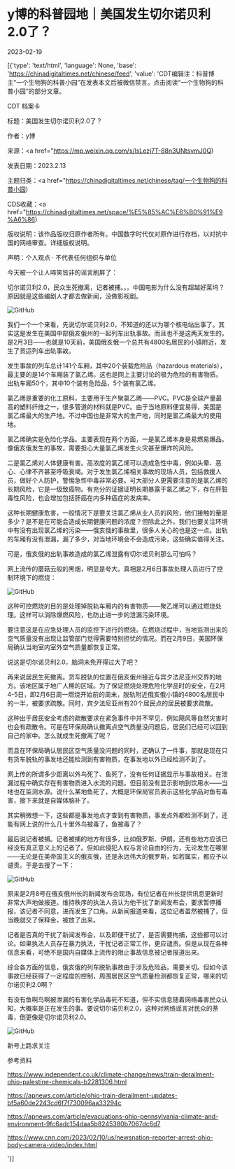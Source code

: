# y博的科普园地｜美国发生切尔诺贝利2.0了？

2023-02-19

[{'type': 'text/html', 'language': None, 'base': 'https://chinadigitaltimes.net/chinese/feed', 'value': 'CDT编辑注：科普博主“一个生物狗的科普小园”在发表本文后被微信禁言。点击阅读“一个生物狗的科普小园”的部分文章。



CDT 档案卡

标题：美国发生切尔诺贝利2.0了？

作者：y博

来源：<a href="https://mp.weixin.qq.com/s/lsLezj7T-88n3UNtsvmJ0Q)

发表日期：2023.2.13

主题归类：<a href="https://chinadigitaltimes.net/chinese/tag/一个生物狗的科普小园)

CDS收藏：<a href="https://chinadigitaltimes.net/space/%E5%85%AC%E6%B0%91%E9%A6%86)

版权说明：该作品版权归原作者所有。中国数字时代仅对原作进行存档，以对抗中国的网络审查。详细版权说明。





声明：个人观点 · 不代表任何组织与单位

今天被一个让人啼笑皆非的谣言刷屏了：

切尔诺贝利2.0，民众生死撤离，记者被捕。。。中国电影为什么没有超越好莱坞？原因就是这些编剧人才都去做新闻，没做影视剧。

![GitHub](https://chinadigitaltimes.net/chinese/files/2023/02/post-693114-63f18ac33122b.png)

我们一个一个来看，先说切尔诺贝利2.0，不知道的还以为哪个核电站出事了。其实这是发生在美国中部俄亥俄州的一起列车出轨事故。而且也不是这两天发生的，是2月3日——也就是10天前，美国俄亥俄一个总共有4800名居民的小镇附近，发生了货运列车出轨事故。

发生事故的列车总计141个车厢，其中20个装载危险品（hazardous materials），最主要的是14个车厢装了氯乙烯。这也是网上主要讨论的极为危险的有害物质。出轨车厢50个，其中10个装有危险品，5个装有氯乙烯。

氯乙烯是重要的化工原料，主要用于生产聚氯乙烯——PVC。PVC是全球产量最高的塑料纤维之一，很多管道的材料就是PVC。由于当地原料便宜易得，美国是氯乙烯最大的生产地。不过中国也是非常大的生产地，同时是氯乙烯最大的使用地。

氯乙烯确实是危险化学品。主要表现在两个方面，一是氯乙烯本身是易燃易爆品。像俄亥俄发生的事故，需要担心大量氯乙烯发生火灾甚至爆炸的风险。

二是氯乙烯对人体健康有害。高浓度的氯乙烯可以造成急性中毒，例如头晕、恶心、心律不齐甚至呼吸衰竭。对于发生氯乙烯相关事故的现场人员，包括救援人员，做好个人防护，警惕急性中毒非常必要。可大部分人更需要注意的是氯乙烯的长期风险，它是一级致癌物。有充分的证据证明长期暴露于氯乙烯之下，存在肝脏毒性风险，也会增加包括肝癌在内多种癌症的发病率。

这种长期健康危害，一般情况下是要关注氯乙烯从业人员的风险，他们接触的量是多少？是不是在可能会造成长期健康问题的浓度？但除此之外，我们也要关注环境中有没有出现氯乙烯的污染——俄亥俄的事故里，很多人关心的也是这一点。出轨的车厢有没有泄漏，漏了多少，对当地环境会不会造成污染，这些确实值得关注。

可是，俄亥俄的出轨事故造成的氯乙烯泄露有切尔诺贝利那么可怕吗？

网上流传的蘑菇云般的黑烟，明显是夸大。真相是2月6日事故处理人员进行了控制环境下的燃烧：

![GitHub](https://chinadigitaltimes.net/chinese/files/2023/02/post-693114-63f18ac348135.png)

这种可控燃烧的目的是处理掉脱轨车厢内的有害物质——聚乙烯可以通过燃烧处理。这样可以消除爆燃风险，也防止进一步的泄漏污染环境。

要注意这是在应急处理人员的监控下进行的燃烧。在燃烧过程中，当地监测出来的空气质量没有出现让监管部门觉得需要特别担忧的情况。而在2月9日，美国环保局确认当地室内室外空气质量都恢复正常。

说这是切尔诺贝利2.0，脑洞未免开得过大了吧？

再来说居民生死撤离。货车脱轨的位置在俄亥俄州接近与宾夕法尼亚州交界的地方。该地区属于地广人稀的区域。为了保证燃烧处理危险化学品时的安全，在2月4-5日，即2月6日周一燃烧开始前的周末，脱轨附近俄亥俄小镇的4800名居民中的一半，被要求疏散。同时，宾夕法尼亚州有20个居民点的居民被要求疏散。

这种出于居民安全考虑的疏散要求在紧急事件中并不罕见，例如飓风等自然灾害时也会有疏散令。可是在环保局确认撤离点空气质量没问题后，居民们已经可以回到自己的家中。怎么就成生死撤离了呢？

而且在环保局确认居民区空气质量没问题的同时，还确认了一件事，那就是现在只有货车脱轨的事发地还能检测到有害物质，在事发地以外已经检测不到了。

网上传的所谓多少距离以外鸟死了、鱼死了，没有任何证据显示与事故相关。在泄漏过程中确实存在有害物质进入水流的问题。但目前没有显示影响到饮用水——当地也在监测水源。说什么某地鱼死了，大概是环保局官员表示这些化学品对鱼有毒害，接下来就是自媒体脑补了。

其实稍微想一下，这些都是事发地点才查到有害物质，事发点外都检测不到了，还能有网上说的什么几十里外鸟被毒了，鱼被毒了？

最后说记者被捕。记者被捕的地方有很多，比如俄罗斯、伊朗，还有些地方应该已经没有真正意义上的记者了。但如此侵犯人权与言论自由的行为，无论发生在哪里——无论是在美帝国主义的俄亥俄，还是永远伟大的俄罗斯，如若属实，都应予以谴责。于是去搜了一下：

![GitHub](https://chinadigitaltimes.net/chinese/files/2023/02/post-693114-63f18ac355dc3.png)

原来是2月8号在俄亥俄州长的新闻发布会现场，有位记者在州长提供讯息更新时非常大声地做报道。维持秩序的执法人员认为他干扰了新闻发布会，要求暂停播报，该记者不同意，进而发生了口角。从新闻报道来看，这位记者虽然被捕了，但当晚就交了保释金，被放了出来。

记者是否真的干扰了新闻发布会，以及即便干扰了，是否需要拘捕，这些都可以讨论。如果执法人员存在暴力执法，干扰记者正常工作，更应谴责。但是从现在各种信息来看，可绝不是国内自媒体上流传的阻止事故信息被记者报道出来。

综合各方面的信息，俄亥俄的列车脱轨事故由于涉及危险品，需要关切。但如今该事故已经获得了一定程度的控制，周围居民区空气质量检测都恢复正常，哪来的切尔诺贝利2.0啊？

有没有鱼啊鸟啊被泄漏的有害化学品毒死不知道，但不实信息随着网络毒害民众认知，大概率是正在发生的事。要说切尔诺贝利2.0，这种对网络谣言对民众的荼毒，倒更像是切尔诺贝利2.0。

![GitHub](https://chinadigitaltimes.net/chinese/files/2023/02/Screen-Shot-2023-02-18-at-6.33.40-PM.png)

新号上路求关注

参考资料



https://www.independent.co.uk/climate-change/news/train-derailment-ohio-palestine-chemicals-b2281306.html

https://apnews.com/article/ohio-train-derailment-updates-bf5a60de2243cd6f7f730096aa33294c

https://apnews.com/article/evacuations-ohio-pennsylvania-climate-and-environment-9fc6adc154daa5b8245380b7067dc6d7

https://www.cnn.com/2023/02/10/us/newsnation-reporter-arrest-ohio-body-camera-video/index.html

'}]